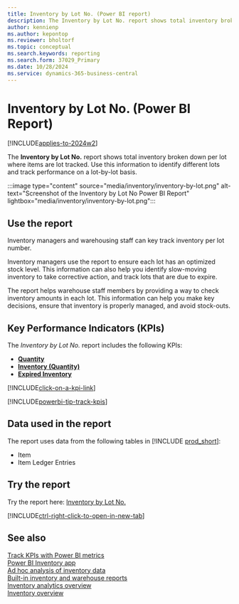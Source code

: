 ```yaml
---
title: Inventory by Lot No. (Power BI report)
description: The Inventory by Lot No. report shows total inventory broken down per lot.
author: kennienp
ms.author: kepontop
ms.reviewer: bholtorf
ms.topic: conceptual
ms.search.keywords: reporting
ms.search.form: 37029_Primary
ms.date: 10/28/2024
ms.service: dynamics-365-business-central
---
```


# Inventory by Lot No. (Power BI Report)

[!INCLUDE[applies-to-2024w2](includes/applies-to-2024w2.md)]

The **Inventory by Lot No.** report shows total inventory broken down per lot where items are lot tracked. Use this information to identify different lots and track performance on a lot-by-lot basis.

:::image type="content" source="media/inventory/inventory-by-lot.png" alt-text="Screenshot of the Inventory by Lot No Power BI Report" lightbox="media/inventory/inventory-by-lot.png":::

## Use the report

Inventory managers and warehousing staff can key track inventory per lot number.

Inventory managers use the report to ensure each lot has an optimized stock level. This information can also help you identify slow-moving inventory to take corrective action, and track lots that are due to expire.

The report helps warehouse staff members by providing a way to check inventory amounts in each lot. This information can help you make key decisions, ensure that inventory is properly managed, and avoid stock-outs.

## Key Performance Indicators (KPIs)

The *Inventory by Lot No.* report includes the following KPIs:

- [**Quantity**](inventory-powerbi-kpis.md#quantity)
- [**Inventory (Quantity)**](inventory-powerbi-kpis.md#inventory-quantity)
- [**Expired Inventory**](inventory-powerbi-kpis.md#expired-inventory)

[!INCLUDE[click-on-a-kpi-link](includes/click-on-a-kpi-link.md)] 

[!INCLUDE[powerbi-tip-track-kpis](includes/powerbi-tip-track-kpis.md)] 


## Data used in the report

The report uses data from the following tables in [!INCLUDE [prod_short](includes/prod_short.md)]:

- Item
- Item Ledger Entries

## Try the report

Try the report here: [Inventory by Lot No.](https://businesscentral.dynamics.com?page=37029)

[!INCLUDE[ctrl-right-click-to-open-in-new-tab](includes/ctrl-right-click-to-open-in-new-tab.md)]

## See also

[Track KPIs with Power BI metrics](track-kpis-with-power-bi-metrics.md)  
[Power BI Inventory app](inventory-powerbi-app.md)  
[Ad hoc analysis of inventory data](ad-hoc-analysis-inventory.md)  
[Built-in inventory and warehouse reports](inventory-WMS-reports.md)  
[Inventory analytics overview](inventory-analytics-overview.md)  
[Inventory overview](inventory-manage-inventory.md)